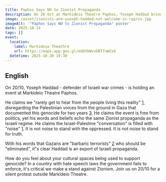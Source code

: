 ```yaml
---
title: Paphos Says NO to Zionist Propaganda
description: On 20 Oct at Markideio Theatre Paphos, Yoseph Haddad brings Israeli propaganda to our country. We won’t idle while our cultural spaces are used to justify genocide. Join the silent protest — stand with Palestine, stand against Zionism, stand for truth.
image: /asset/zionists-and-yoseph-haddad-not-welcome-in-cyprus.jpg
imageAlt: '"Paphos Says NO to Zionist Propaganda" poster'
date: 2025-10-14
tags: []
event:
  location:
    label: Markideio Theathre
    url: https://maps.app.goo.gl/eGDVkWvsDRT7uW2x9
  datetime: 2025-10-20 19:30
---
```


## English

On 20/10, Yoseph Haddad - defender of Israeli war crimes - is holding an event at Markideio Theatre Paphos.

He claims we "rarely get to hear from the people living this reality" [1], disregarding the Palestinian voices from the ground in Gaza that documented this genocide for two years [3]. He claims the event is free from politics, yet his words and beliefs echo the same Zionist propaganda as the Israeli regime. He claims the Israel-Palestine "conversation" is filled with "noise" [1]. It is not noise to stand with the oppressed. It is not noise to stand for truth.

With his words that Gazans are "barbaric terrorists" [2] who should be "eliminated", it"s clear Haddad is an export of Israeli propaganda. 

How do you feel about your cultural spaces being used to support genocide? In a country with hate speech laws the government fails to enforce, it's critical we make a stand against Zionism. Join us on 20/10 for a silent protest outside Markideio Theatre.

[1]:https://yosephhaddadcyprus.com/ 
[2]:https://x.com/YosephHaddad/status/1780673111957917756
[3]:https://www.linkedin.com/posts/yoseph-haddad-a97a47198_we-have-been-waiting-for-two-years-for-this-activity-7383423326993690625-JEbW?utm_source=share&utm_medium=member_desktop&rcm=ACoAAC9IVKkBtMPO5EBqZAb8pKZRwMbI0DvpGvM

<!--
<div lang="el">
{% markdown %}

## Greek
{% endmarkdown %}
</div>

<div lang="ar" dir="rtl">
{% markdown %}
## Arabic
{% endmarkdown %}
</div>
-->
